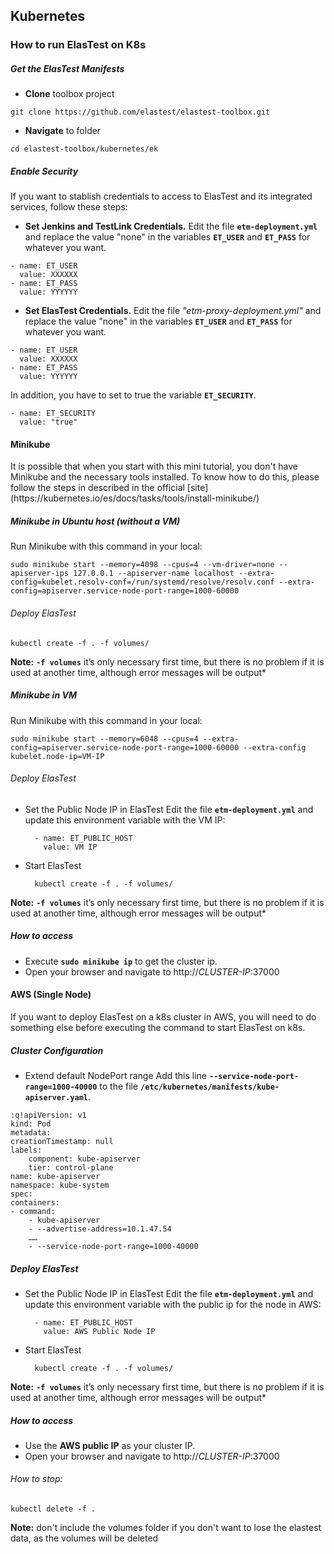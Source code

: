 <div class="range range-xs-left">
<div class="cell-xs-10 cell-lg-6 text-md-left inset-md-right-80 cell-lg-push-1 offset-top-50 offset-lg-top-0">
<h2 id="content" class="h1">Kubernetes</h2>
<div class="offset-top-30 offset-md-top-30">
</div>
</div>
</div>

<h3 class="small-subtitle">How to run ElasTest on K8s</h3>

##### Get the ElasTest Manifests
- **Clone** toolbox project    
```
git clone https://github.com/elastest/elastest-toolbox.git
```
<p></p>

- **Navigate** to folder
```
cd elastest-toolbox/kubernetes/ek
```
##### Enable Security
If you want to stablish credentials to access to ElasTest and its integrated services, follow these steps:

- **Set Jenkins and TestLink Credentials.** Edit the file **`etm-deployment.yml`** and replace the value "none" in the variables **`ET_USER`** and **`ET_PASS`** for whatever you want.
```
- name: ET_USER
  value: XXXXXX
- name: ET_PASS
  value: YYYYYY
```
<p></p>

- **Set ElasTest Credentials.** Edit the file *"etm-proxy-deployment.yml"* and replace the value "none" in the variables **`ET_USER`** and **`ET_PASS`** for whatever you want.
```
- name: ET_USER
  value: XXXXXX
- name: ET_PASS
  value: YYYYYY
```
<p></p>

In addition, you have to set to true the variable **`ET_SECURITY`**.
```
- name: ET_SECURITY
  value: "true"
```

<h4 class="holder-subtitle link-top">Minikube</h4>
It is possible that when you start with this mini tutorial, you don't have Minikube and the necessary tools installed. To know how to do this, please follow the steps in described in the official [site](https://kubernetes.io/es/docs/tasks/tools/install-minikube/)

##### **Minikube in Ubuntu host (without a VM)**
Run Minikube with this command in your local:
```
sudo minikube start --memory=4098 --cpus=4 --vm-driver=none --apiserver-ips 127.0.0.1 --apiserver-name localhost --extra-config=kubelet.resolv-conf=/run/systemd/resolve/resolv.conf --extra-config=apiserver.service-node-port-range=1000-60000
```

###### Deploy ElasTest

```
kubectl create -f . -f volumes/
```
        
**Note:** **`-f volumes`** it’s only necessary first time, but there is no problem if it is used at another time, although error messages will be output*

##### **Minikube in VM**
Run Minikube with this command in your local:
```
sudo minikube start --memory=6048 --cpus=4 --extra-config=apiserver.service-node-port-range=1000-60000 --extra-config kubelet.node-ip=VM-IP
```

###### Deploy ElasTest

- Set the Public Node IP in ElasTest
Edit the file **`etm-deployment.yml`** and update this environment variable with the VM IP:
    
        - name: ET_PUBLIC_HOST
          value: VM IP
    

- Start ElasTest
    
        kubectl create -f . -f volumes/
**Note:** **`-f volumes`** it’s only necessary first time, but there is no problem if it is used at another time, although error messages will be output*



##### How to access
- Execute **`sudo minikube ip`** to get the cluster ip.
- Open your browser and navigate to http://*CLUSTER-IP*:37000

<h4 class="holder-subtitle link-top">AWS (Single Node)</h4>

If you want to deploy ElasTest on a k8s cluster in AWS, you will need to do something else before executing the command to start ElasTest on k8s.

##### Cluster Configuration
- Extend default NodePort range 
Add this line **`--service-node-port-range=1000-40000`** to the file **`/etc/kubernetes/manifests/kube-apiserver.yaml`**.

```
:q!apiVersion: v1
kind: Pod
metadata:
creationTimestamp: null
labels:
    component: kube-apiserver
    tier: control-plane
name: kube-apiserver
namespace: kube-system
spec:
containers:
- command:
    - kube-apiserver
    - --advertise-address=10.1.47.54
    ……
    - --service-node-port-range=1000-40000
```

##### Deploy ElasTest
- Set the Public Node IP in ElasTest
Edit the file **`etm-deployment.yml`** and update this environment variable with the public ip for the node in AWS:

        - name: ET_PUBLIC_HOST
          value: AWS Public Node IP

- Start ElasTest

        kubectl create -f . -f volumes/
**Note:** **`-f volumes`** it’s only necessary first time, but there is no problem if it is used at another time, although error messages will be output*

##### How to access
- Use the **AWS public IP** as your cluster IP.
- Open your browser and navigate to http://*CLUSTER-IP*:37000


###### How to stop:
```
kubectl delete -f .
```

**Note:** don't include the volumes folder if you don't want to lose the elastest data, as the volumes will be deleted






